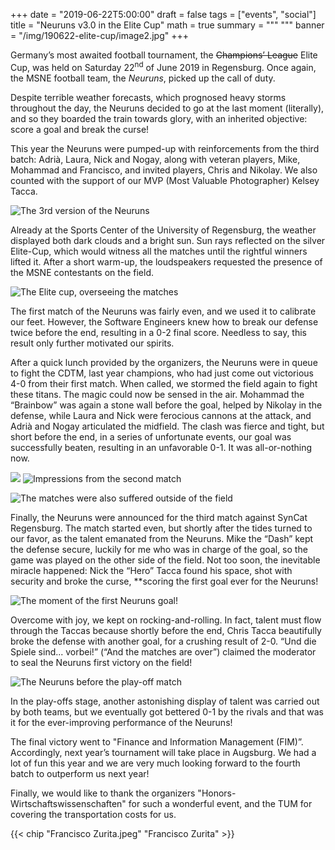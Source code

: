 +++
date = "2019-06-22T5:00:00"
draft = false
tags = ["events", "social"]
title = "Neuruns v3.0 in the Elite Cup" 
math = true
summary = """
"""
banner = "/img/190622-elite-cup/image2.jpg"
+++

Germany’s most awaited football tournament, the
~~Champions’ League~~ Elite Cup, was held on Saturday 22<sup>nd</sup> of
June 2019 in Regensburg. Once again, the MSNE football team, the
*Neuruns*, picked up the call of duty.

Despite terrible weather forecasts, which prognosed
heavy storms throughout the day, the Neuruns decided to go at the last
moment (literally), and so they boarded the train towards glory, with an
inherited objective: <span class="underline">score a goal and
break the curse!

This year the Neuruns were pumped-up with reinforcements
from the third batch: Adrià, Laura, Nick and Nogay, along with veteran
players, Mike, Mohammad and Francisco, and invited players, Chris and
Nikolay. We also counted with the support of our MVP (Most Valuable
Photographer) Kelsey Tacca.

![The 3rd version of the Neuruns](/img/190622-elite-cup/image6.jpg)

Already at the Sports Center of the University of
Regensburg, the weather displayed both dark clouds and a bright sun. Sun
rays reflected on the silver Elite-Cup, which would witness all the
matches until the rightful winners lifted it. After a short warm-up, the
loudspeakers requested the presence of the MSNE contestants on the
field.

![The Elite cup, overseeing the matches](/img/190622-elite-cup/image3.jpg)

The first match of the Neuruns was fairly even, and we
used it to calibrate our feet. However, the Software Engineers knew how
to break our defense twice before the end, resulting in a 0-2 final
score. Needless to say, this result only further motivated our
spirits.

After a quick lunch provided by the organizers, the
Neuruns were in queue to fight the CDTM, last year champions, who had
just come out victorious 4-0 from their first match. When called, we
stormed the field again to fight these titans. The magic could now be
sensed in the air. Mohammad the “Brainbow” was again a stone wall before
the goal, helped by Nikolay in the defense, while Laura and Nick were
ferocious cannons at the attack, and Adrià and Nogay articulated the
midfield. The clash was fierce and tight, but short before the end, in a
series of unfortunate events, our goal was successfully beaten,
resulting in an unfavorable 0-1. It was all-or-nothing now.

![](/img/190622-elite-cup/image7.jpg)
![Impressions from the second match](/img/190622-elite-cup/image5.jpg)

![The matches were also suffered outside of the field](/img/190622-elite-cup/image1.jpg)

Finally, the Neuruns were announced for the third match
against SynCat Regensburg. The match started even, but shortly after the
tides turned to our favor, as the talent emanated from the Neuruns. Mike
the “Dash” kept the defense secure, luckily for me who was in charge of
the goal, so the game was played on the other side of the field. Not too
soon, the inevitable miracle happened: Nick the “Hero” Tacca found his
space, shot with security and broke the curse, **scoring the first goal
ever for the Neuruns!

![The moment of the first Neuruns goal!](/img/190622-elite-cup/image4.jpg)

Overcome with joy, we kept on rocking-and-rolling. In
fact, talent must flow through the Taccas because shortly before the
end, Chris Tacca beautifully broke the defense with another goal, for a
crushing result of 2-0. “Und die Spiele sind... vorbei!” (“And the
matches are over”) claimed the moderator to seal the Neuruns first
victory on the field!

![The Neuruns before the play-off match](/img/190622-elite-cup/image2.jpg)

In the play-offs stage, another astonishing display of
talent was carried out by both teams, but we eventually got bettered 0-1
by the rivals and that was it for the ever-improving performance of the
Neuruns!

The final victory went to "Finance and Information
Management (FIM)”. Accordingly, next year’s tournament will take place
in Augsburg. We had a lot of fun this year and we are very much looking
forward to the fourth batch to outperform us next year!

Finally, we would like to thank the organizers
"Honors-Wirtschaftswissenschaften" for such a wonderful event, and the
TUM for covering the transportation costs for us.


{{< chip "Francisco Zurita.jpeg" "Francisco Zurita" >}}